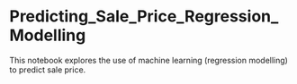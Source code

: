 # Predicting_Sale_Price_Regression_Modelling

This notebook explores the use of machine learning (regression modelling) to predict sale price.
